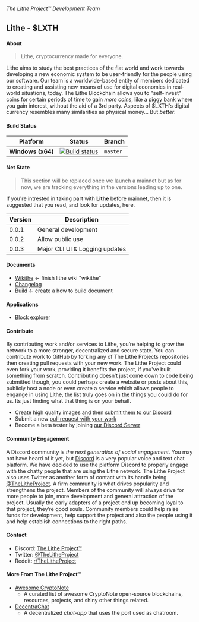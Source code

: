 ﻿###### The Lithe Project&trade; Development Team

## Lithe - $LXTH

#### About

> Lithe, cryptocurrency made for everyone.

Lithe aims to study the best practices of the fiat world and work towards developing a new economic system to be user-friendly for the people using our software.
Our team is a worldwide-based entity of members dedicated to creating 
and assisting new means of use for digital economics in real-world situations, today. The Lithe Blockchain allows you to "self-invest" coins for certain periods of time to gain *more coins*, like a piggy bank where you gain interest, without the aid of a 3rd party. Aspects of $LXTH's digital currency resembles many similarities as physical money... But *better*. 

#### Build Status

| Platform | Status | Branch |
|----------|--------|--------|
| **Windows (x64)** | [![Build status](https://ci.appveyor.com/api/projects/status/nh544hdqrd8f2fba/branch/master?svg=true)](https://ci.appveyor.com/project/LithyRiolu93389/lithe/branch/master) | `master` |

#### Net State
> This section will be replaced once we launch a mainnet but as for now, we are tracking everything in the versions leading up to one.

If you're intrested in taking part with **Lithe** before mainnet, then it is suggested that you read, and look for updates, here.

| Version | Description |
|---------|-------------|
| 0.0.1 | General development |
| 0.0.2 | Allow public use |
| 0.0.3 | Major CLI UI & Logging updates  |

#### Documents

- [Wikithe]() <- finish lithe wiki "wikithe"
- [Changelog](https://github.com/Lithe-Project/Lithe/blob/master/docs/changelog.md)
- [Build]() <- create a how to build document

#### Applications

- [Block explorer](https://github.com/Lithe-Project/Lithe-Explorer)

#### Contribute
By contributing work and/or services to Lithe, you’re helping to grow the network to a more stronger, decentralized and secure state. 
You can contribute work to GitHub by forking any of The Lithe Projects repositories then creating pull requests with your new work.
The Lithe Project could even fork your work, providing it benefits the project, if you've built something from scratch.
Contributing doesn’t just come down to code being submitted though, you could perhaps create a website or posts about this, publicly host a node or even create a service which allows people to engange in using Lithe, the list truly goes on in the things you could do for us. Its just finding what that thing is on your behalf.

- Create high quality images and then [submit them to our Discord](https://discord.gg/qCtQfhs)
- Submit a new [pull request with your work](https://github.com/Lithe-Project/Lithe/pulls)
- Become a beta tester by joining [our Discord Server](https://discord.gg/qCtQfhs)

#### Community Engagement
A Discord community is *the next generation of social engagement*.
You may not have heard of it yet, but [Discord](https://discordapp.com/) is a very popular voice and text chat platform. 
We have decided to use the platform Discord to properly engage with the chatty people that are using the Lithe network.
The Lithe Project also uses Twitter as another form of contact with its handle being [@TheLitheProject](https://twitter.com/thelitheproject).
A firm community is what drives popularity and strengthens the project.
Members of the community will always drive for more people to join, more development and general attraction of the project.
Usually the early adapters of a project end up becoming loyal to that project, they’re good souls. 
Community members could help raise funds for development, help support the project and also the people using it and help establish connections to the right paths.

#### Contact

- Discord: [The Lithe Project&trade;](https://discord.gg/qCtQfhs)
- Twitter: [@TheLitheProject](https://twitter.com/thelitheproject)
- Reddit: [r/TheLitheProject](https://reddit.com/r/thelitheproject)

#### More From The Lithe Project&trade;

- [Awesome CryptoNote](https://github.com/Lithe-Project/Awesome-CryptoNote)
  - A curated list of awesome CryptoNote open-source blockchains, resources, projects, and shiny other things related. 
- [DecentraChat](https://github.com/LithyRiolu/DecentraChat)
  - A decentralized *chat-app* that uses the port used as chatroom.
